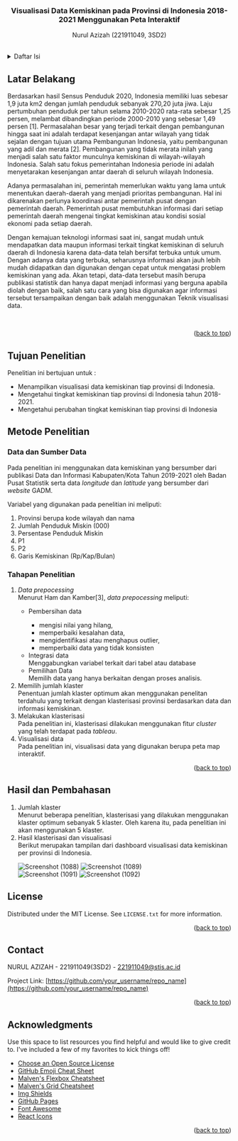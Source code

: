 <div id="top"></div>
  <h3 align="center">Visualisasi Data Kemiskinan pada Provinsi di Indonesia 2018-2021 Menggunakan Peta Interaktif</h3>
  <p align="center">Nurul Azizah (221911049, 3SD2)</p><br/>

</div>



<!-- TABLE OF CONTENTS -->
<details>
  <summary>Daftar Isi</summary>
  <ol>
    <li>
      <a href="#latar-belakang">Latar Belakang</a>
    </li>
    <li>
      <a href="#tujuan-penelitian">Tujuan Penelitian</a>
    </li>
    <li><a href="#metode-penelitian">Metode Penelitian</a></li>
    <ul>
      <li><a href="#data-dan-sumber-data">Data dan Sumber Data</a></li>
      <li><a href="#tahapan-penelitian">Tahapan Penelitian</a></li>
    </ul>
    <li><a href="#hasil-dan-pembahasan">Hasil dan Pembahasan</a></li>
    <li><a href="#contributing">Contributing</a></li>
    <li><a href="#license">License</a></li>
    <li><a href="#contact">Contact</a></li>
    <li><a href="#acknowledgments">Acknowledgments</a></li>
  </ol>
</details>



<!-- LATAR BELAKANG -->
## Latar Belakang

<p>Berdasarkan hasil Sensus Penduduk 2020, Indonesia memiliki luas sebesar 1,9 juta km2 dengan jumlah penduduk sebanyak 270,20 juta jiwa. Laju pertumbuhan penduduk per tahun selama 2010-2020 rata-rata sebesar 1,25 persen, melambat dibandingkan periode 2000-2010 yang sebesar 1,49 persen [1]. Permasalahan besar yang terjadi terkait dengan pembangunan hingga saat ini adalah terdapat kesenjangan antar wilayah yang tidak sejalan dengan tujuan utama Pembangunan Indonesia, yaitu pembangunan yang adil dan merata [2]. Pembangunan yang tidak merata inilah yang menjadi salah satu faktor munculnya kemiskinan di wilayah-wilayah Indonesia. Salah satu fokus pemerintahan Indonesia periode ini adalah menyetarakan kesenjangan antar daerah di seluruh wilayah Indonesia.</p>
<p>Adanya permasalahan ini, pemerintah memerlukan waktu yang lama untuk menentukan daerah-daerah yang menjadi prioritas pembangunan. Hal ini dikarenakan perlunya koordinasi antar pemerintah pusat dengan pemerintah daerah. Pemerintah pusat membutuhkan informasi dari setiap pemerintah daerah mengenai tingkat kemiskinan atau kondisi sosial ekonomi pada setiap daerah.</p>
<p>Dengan kemajuan teknologi informasi saat ini, sangat mudah untuk mendapatkan data maupun informasi terkait tingkat kemiskinan di seluruh daerah di Indonesia karena data-data telah bersifat terbuka untuk umum. Dengan adanya data yang terbuka, seharusnya informasi akan jauh lebih mudah didapatkan dan digunakan dengan cepat untuk mengatasi problem kemiskinan yang ada. Akan tetapi, data-data tersebut masih berupa publikasi statistik dan hanya dapat menjadi informasi yang berguna apabila diolah dengan baik, salah satu cara yang bisa digunakan agar informasi tersebut tersampaikan dengan baik adalah menggunakan Teknik visualisasi data.</p><br/>


<p align="right">(<a href="#top">back to top</a>)</p>


<!-- TUJUAN PENELITIAN -->
## Tujuan Penelitian

Penelitian ini bertujuan untuk :
* Menampilkan visualisasi data kemiskinan tiap provinsi di Indonesia.
* Mengetahui tingkat kemiskinan tiap provinsi di Indonesia tahun 2018-2021.
* Mengetahui perubahan tingkat kemiskinan tiap provinsi di Indonesia


<!-- METODE PENELITIAN -->
## Metode Penelitian

### Data dan Sumber Data
<p>Pada penelitian ini menggunakan data kemiskinan yang bersumber dari publikasi Data dan Informasi Kabupaten/Kota Tahun 2019-2021 oleh Badan Pusat Statistik serta data <i>longitude</i> dan <i>latitude</i> yang bersumber dari <i>website</i> GADM.</p>
Variabel yang digunakan pada penelitian ini meliputi:
<ol>
  <li>Provinsi berupa kode wilayah dan nama</li>
  <li>Jumlah Penduduk Miskin (000)</li>
  <li>Persentase Penduduk Miskin</li>
  <li>P1</li>
  <li>P2</li>
  <li>Garis Kemiskinan (Rp/Kap/Bulan)</li>
</ol>

### Tahapan Penelitian
<ol>
  <li><i>Data prepocessing</i></li>
    Menurut Ham dan Kamber[3], <i>data prepocessing</i> meliputi:
  <ul>
    <li>Pembersihan data</li>
    <ul>
      <li>mengisi nilai yang hilang,</li>
      <li>memperbaiki kesalahan data,</li>
      <li>mengidentifikasi atau menghapus outlier,</li>
      <li>memperbaiki data yang tidak konsisten</li>
    </ul>
    <li>Integrasi data</li>
    Menggabungkan variabel terkait dari tabel atau database
    <li>Pemilihan Data</li>
    Memilih data yang hanya berkaitan dengan proses analisis.
  </ul>
  <li>Memilih jumlah klaster</li>
  Penentuan jumlah klaster optimum akan menggunakan penelitan terdahulu yang terkait dengan klasterisasi provinsi berdasarkan data dan informasi kemiskinan.
  <li>Melakukan klasterisasi</li>
  Pada penelitian ini, klasterisasi dilakukan menggunakan fitur <i>cluster</i> yang telah terdapat pada <i>tableau</i>.
  <li>Visualisasi data</li>
  Pada penelitian ini, visualisasi data yang digunakan berupa peta map interaktif.
</ol>

<p align="right">(<a href="#top">back to top</a>)</p>



<!-- HASIL DAN PEMBAHASAN -->
## Hasil dan Pembahasan
<ol>
  <li>Jumlah klaster</li>
  Menurut beberapa penelitian, klasterisasi yang dilakukan menggunakan klaster optimum sebanyak 5 klaster. Oleh karena itu, pada penelitian ini akan menggunakan 5 klaster.
  <li>Hasil klasterisasi dan visualisasi</li>
  Berikut merupakan tampilan dari dashboard visualisasi data kemiskinan per provinsi di Indonesia.
  
![Screenshot (1088)](https://user-images.githubusercontent.com/107758816/174447698-bc1a3db2-9679-4f7a-8c2f-453b2461380d.png)
![Screenshot (1089)](https://user-images.githubusercontent.com/107758816/174447700-c0fc67f3-4931-4ee9-b873-440cc0d82f68.png)  
![Screenshot (1091)](https://user-images.githubusercontent.com/107758816/174447692-35358446-db08-4163-8d7f-5113acf26886.png)
![Screenshot (1092)](https://user-images.githubusercontent.com/107758816/174447697-742d13ff-1993-4d6a-b64e-6d3dac0b954a.png)

</ol>

<!-- LICENSE -->
## License

Distributed under the MIT License. See `LICENSE.txt` for more information.

<p align="right">(<a href="#top">back to top</a>)</p>



<!-- CONTACT -->
## Contact

NURUL AZIZAH - 221911049(3SD2) - 221911049@stis.ac.id

Project Link: [https://github.com/your_username/repo_name](https://github.com/your_username/repo_name)

<p align="right">(<a href="#top">back to top</a>)</p>



<!-- ACKNOWLEDGMENTS -->
## Acknowledgments

Use this space to list resources you find helpful and would like to give credit to. I've included a few of my favorites to kick things off!

* [Choose an Open Source License](https://choosealicense.com)
* [GitHub Emoji Cheat Sheet](https://www.webpagefx.com/tools/emoji-cheat-sheet)
* [Malven's Flexbox Cheatsheet](https://flexbox.malven.co/)
* [Malven's Grid Cheatsheet](https://grid.malven.co/)
* [Img Shields](https://shields.io)
* [GitHub Pages](https://pages.github.com)
* [Font Awesome](https://fontawesome.com)
* [React Icons](https://react-icons.github.io/react-icons/search)

<p align="right">(<a href="#top">back to top</a>)</p>



<!-- MARKDOWN LINKS & IMAGES -->
<!-- https://www.markdownguide.org/basic-syntax/#reference-style-links -->
[contributors-shield]: https://img.shields.io/github/contributors/othneildrew/Best-README-Template.svg?style=for-the-badge
[contributors-url]: https://github.com/othneildrew/Best-README-Template/graphs/contributors
[forks-shield]: https://img.shields.io/github/forks/othneildrew/Best-README-Template.svg?style=for-the-badge
[forks-url]: https://github.com/othneildrew/Best-README-Template/network/members
[stars-shield]: https://img.shields.io/github/stars/othneildrew/Best-README-Template.svg?style=for-the-badge
[stars-url]: https://github.com/othneildrew/Best-README-Template/stargazers
[issues-shield]: https://img.shields.io/github/issues/othneildrew/Best-README-Template.svg?style=for-the-badge
[issues-url]: https://github.com/othneildrew/Best-README-Template/issues
[license-shield]: https://img.shields.io/github/license/othneildrew/Best-README-Template.svg?style=for-the-badge
[license-url]: https://github.com/othneildrew/Best-README-Template/blob/master/LICENSE.txt
[linkedin-shield]: https://img.shields.io/badge/-LinkedIn-black.svg?style=for-the-badge&logo=linkedin&colorB=555
[linkedin-url]: https://linkedin.com/in/othneildrew
[product-screenshot]: images/screenshot.png
